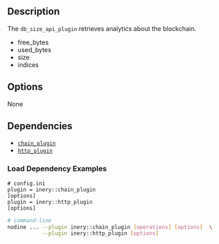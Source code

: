 ## Description

The `db_size_api_plugin` retrieves analytics about the blockchain.

* free_bytes
* used_bytes
* size
* indices

<!--
## Usage

```console
# Not available
```
-->

## Options

None

## Dependencies

* [`chain_plugin`](../chain_plugin/index.md)
* [`http_plugin`](../http_plugin/index.md)

### Load Dependency Examples

```console
# config.ini
plugin = inery::chain_plugin
[options]
plugin = inery::http_plugin
[options]
```
```sh
# command-line
nodine ... --plugin inery::chain_plugin [operations] [options]  \
           --plugin inery::http_plugin [options]
```
